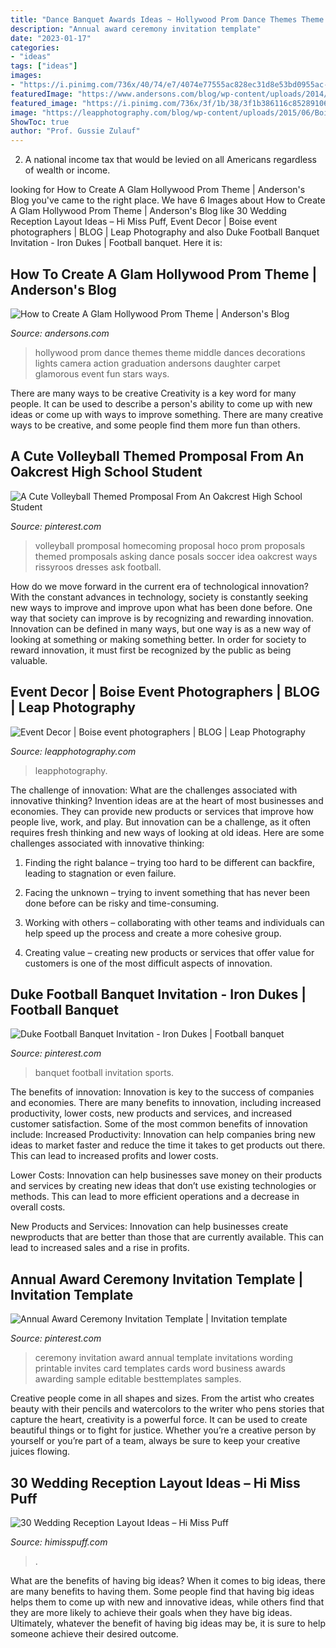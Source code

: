 ```yaml
---
title: "Dance Banquet Awards Ideas ~ Hollywood Prom Dance Themes Theme Middle Dances Decorations Lights Camera Action Graduation Andersons Daughter Carpet Glamorous Event Fun Stars Ways"
description: "Annual award ceremony invitation template"
date: "2023-01-17"
categories:
- "ideas"
tags: ["ideas"]
images:
- "https://i.pinimg.com/736x/40/74/e7/4074e77555ac828ec31d8e53bd0955ac--homecoming-proposal-homecoming-ideas-asking.jpg"
featuredImage: "https://www.andersons.com/blog/wp-content/uploads/2014/04/Feature_Theme1.jpg"
featured_image: "https://i.pinimg.com/736x/3f/1b/38/3f1b386116c8528910608d1d70ba8776--football-banquet-banquet-ideas.jpg"
image: "https://leapphotography.com/blog/wp-content/uploads/2015/06/Boise-Event-Photographers_decor_Delicate-Designs_005.jpg"
ShowToc: true
author: "Prof. Gussie Zulauf"
---
```



2. A national income tax that would be levied on all Americans regardless of wealth or income.

	

		
looking for How to Create A Glam Hollywood Prom Theme | Anderson&#039;s Blog you've came to the right place. We have 6 Images about How to Create A Glam Hollywood Prom Theme | Anderson&#039;s Blog like 30 Wedding Reception Layout Ideas – Hi Miss Puff, Event Decor | Boise event photographers | BLOG | Leap Photography and also Duke Football Banquet Invitation - Iron Dukes | Football banquet. Here it is:
		
    
## How To Create A Glam Hollywood Prom Theme | Anderson&#039;s Blog

<img loading=lazy src="https://www.andersons.com/blog/wp-content/uploads/2014/04/Feature_Theme1.jpg" onerror="this.onerror=null;this.src='https://tse3.mm.bing.net/th?id=OIP.PItXcn05QpR1GhH5bZAUeQHaEj&amp;pid=15.1';" alt="How to Create A Glam Hollywood Prom Theme | Anderson&#039;s Blog">

_Source: andersons.com_

>hollywood prom dance themes theme middle dances decorations lights camera action graduation andersons daughter carpet glamorous event fun stars ways. 

	

There are many ways to be creative
Creativity is a key word for many people. It can be used to describe a person's ability to come up with new ideas or come up with ways to improve something. There are many creative ways to be creative, and some people find them more fun than others.

    
## A Cute Volleyball Themed Promposal From An Oakcrest High School Student

<img loading=lazy src="https://i.pinimg.com/736x/40/74/e7/4074e77555ac828ec31d8e53bd0955ac--homecoming-proposal-homecoming-ideas-asking.jpg" onerror="this.onerror=null;this.src='https://tse1.mm.bing.net/th?id=OIP.vPo_PqeTExEpzWitqefXKwHaJ4&amp;pid=15.1';" alt="A Cute Volleyball Themed Promposal From An Oakcrest High School Student">

_Source: pinterest.com_

>volleyball promposal homecoming proposal hoco prom proposals themed promposals asking dance posals soccer idea oakcrest ways rissyroos dresses ask football. 

	

How do we move forward in the current era of technological innovation? With the constant advances in technology, society is constantly seeking new ways to improve and improve upon what has been done before. One way that society can improve is by recognizing and rewarding innovation. Innovation can be defined in many ways, but one way is as a new way of looking at something or making something better. In order for society to reward innovation, it must first be recognized by the public as being valuable.

    
## Event Decor | Boise Event Photographers | BLOG | Leap Photography

<img loading=lazy src="https://leapphotography.com/blog/wp-content/uploads/2015/06/Boise-Event-Photographers_decor_Delicate-Designs_005.jpg" onerror="this.onerror=null;this.src='https://tse4.mm.bing.net/th?id=OIP.1CsKvbf1INkoBgJriUridwHaFV&amp;pid=15.1';" alt="Event Decor | Boise event photographers | BLOG | Leap Photography">

_Source: leapphotography.com_

>leapphotography. 

	

The challenge of innovation: What are the challenges associated with innovative thinking?
Invention ideas are at the heart of most businesses and economies. They can provide new products or services that improve how people live, work, and play. But innovation can be a challenge, as it often requires fresh thinking and new ways of looking at old ideas. Here are some challenges associated with innovative thinking:
1) Finding the right balance – trying too hard to be different can backfire, leading to stagnation or even failure.

2) Facing the unknown – trying to invent something that has never been done before can be risky and time-consuming.

3) Working with others – collaborating with other teams and individuals can help speed up the process and create a more cohesive group.

4) Creating value – creating new products or services that offer value for customers is one of the most difficult aspects of innovation.

    
## Duke Football Banquet Invitation - Iron Dukes | Football Banquet

<img loading=lazy src="https://i.pinimg.com/736x/3f/1b/38/3f1b386116c8528910608d1d70ba8776--football-banquet-banquet-ideas.jpg" onerror="this.onerror=null;this.src='https://tse2.mm.bing.net/th?id=OIP.VWLH3sNKGgRuYxKbULRLfgHaEr&amp;pid=15.1';" alt="Duke Football Banquet Invitation - Iron Dukes | Football banquet">

_Source: pinterest.com_

>banquet football invitation sports. 

	

The benefits of innovation:
Innovation is key to the success of companies and economies. There are many benefits to innovation, including increased productivity, lower costs, new products and services, and increased customer satisfaction. Some of the most common benefits of innovation include: 
Increased Productivity: Innovation can help companies bring new ideas to market faster and reduce the time it takes to get products out there. This can lead to increased profits and lower costs. 

Lower Costs: Innovation can help businesses save money on their products and services by creating new ideas that don’t use existing technologies or methods. This can lead to more efficient operations and a decrease in overall costs. 

New Products and Services: Innovation can help businesses create newproducts that are better than those that are currently available. This can lead to increased sales and a rise in profits.

    
## Annual Award Ceremony Invitation Template | Invitation Template

<img loading=lazy src="https://i.pinimg.com/736x/34/94/7e/34947e878499b1e6ddd164783db7f2d2.jpg" onerror="this.onerror=null;this.src='https://tse1.mm.bing.net/th?id=OIP.OGcEnNTWPW3LdDnICj3KCQAAAA&amp;pid=15.1';" alt="Annual Award Ceremony Invitation Template | Invitation template">

_Source: pinterest.com_

>ceremony invitation award annual template invitations wording printable invites card templates cards word business awards awarding sample editable besttemplates samples. 

	

Creative people come in all shapes and sizes. From the artist who creates beauty with their pencils and watercolors to the writer who pens stories that capture the heart, creativity is a powerful force. It can be used to create beautiful things or to fight for justice. Whether you’re a creative person by yourself or you’re part of a team, always be sure to keep your creative juices flowing.

    
## 30 Wedding Reception Layout Ideas – Hi Miss Puff

<img loading=lazy src="https://www.himisspuff.com/wp-content/uploads/2017/06/Long-rectangular-reception-tables.jpg" onerror="this.onerror=null;this.src='https://tse4.mm.bing.net/th?id=OIP.aCN_CCaV1FTBGY_pJ_qhiAHaLH&amp;pid=15.1';" alt="30 Wedding Reception Layout Ideas – Hi Miss Puff">

_Source: himisspuff.com_

>. 

	

What are the benefits of having big ideas?
When it comes to big ideas, there are many benefits to having them. Some people find that having big ideas helps them to come up with new and innovative ideas, while others find that they are more likely to achieve their goals when they have big ideas. Ultimately, whatever the benefit of having big ideas may be, it is sure to help someone achieve their desired outcome.

